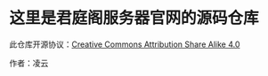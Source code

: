 # 这里是君庭阁服务器官网的源码仓库

此仓库开源协议：[Creative Commons Attribution Share Alike 4.0](https://github.com/YUANXINGlingyun/cchtml/blob/main/LICENSE "Creative Commons Attribution Share Alike 4.0")

作者：凌云

